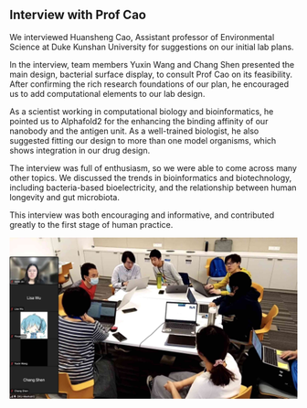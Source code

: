 ## Interview with Prof Cao
We interviewed Huansheng Cao,
Assistant professor of Environmental Science at Duke Kunshan University
for suggestions on our initial lab plans.

In the interview, team members Yuxin Wang and Chang Shen presented the main design,
bacterial surface display, to consult Prof Cao on its feasibility.
After confirming the rich research foundations of our plan,
he encouraged us to add computational elements to our lab design.

As a scientist working in computational biology and bioinformatics,
he pointed us to Alphafold2 for the enhancing the binding affinity of our nanobody
and the antigen unit.
As a well-trained biologist, he also suggested
fitting our design to more than one model organisms,
which shows integration in our drug design.

The interview was full of enthusiasm, so we were able to come across many other topics.
We discussed the trends in bioinformatics and biotechnology,
including bacteria-based bioelectricity,
and the relationship between human longevity and gut microbiota.

This interview was both encouraging and informative,
and contributed greatly to the first stage of human practice.

![photo](prof_cao_interview1.jpg)

